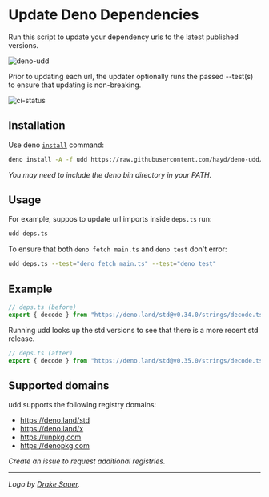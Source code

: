 # Update Deno Dependencies

Run this script to update your dependency urls to the latest published versions.

![deno-udd](https://user-images.githubusercontent.com/1931852/76134819-37add280-5fd6-11ea-96c3-adbd57cfa68c.jpg)

Prior to updating each url, the updater optionally runs the passed --test(s)
to ensure that updating is non-breaking.

![ci-status](https://github.com/hayd/deno-udd/workflows/ci/badge.svg)

## Installation

Use deno [`install`](https://deno.land/std/manual.md#installing-executable-scripts) command:

```sh
deno install -A -f udd https://raw.githubusercontent.com/hayd/deno-udd/0.0.3/main.ts
```
_You may need to include the deno bin directory in your PATH._

## Usage

For example, suppos to update url imports inside `deps.ts` run:

```sh
udd deps.ts
```

To ensure that both `deno fetch main.ts` and `deno test` don't error:

```sh
udd deps.ts --test="deno fetch main.ts" --test="deno test"
```

## Example

```ts
// deps.ts (before)
export { decode } from "https://deno.land/std@v0.34.0/strings/decode.ts";
```

Running udd looks up the std versions to see that there is a more recent std release.

```ts
// deps.ts (after)
export { decode } from "https://deno.land/std@v0.35.0/strings/decode.ts";
```

## Supported domains

udd supports the following registry domains:

- https://deno.land/std
- https://deno.land/x
- https://unpkg.com
- https://denopkg.com

_Create an issue to request additional registries._

---

_Logo by [Drake Sauer](http://clipart-library.com/clipart/6ir6AMoKT.htm)._
